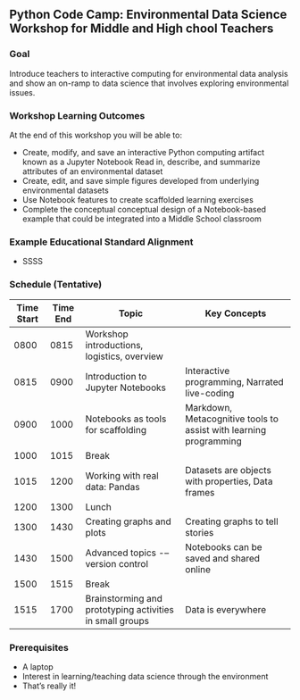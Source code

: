 ## Python Code Camp: Environmental Data Science Workshop for Middle and High chool Teachers

### Goal 
Introduce teachers to interactive computing for environmental data analysis and show an on-ramp to data science that involves exploring environmental issues.

### Workshop Learning Outcomes
At the end of this workshop you will be able to:
* Create, modify, and save an interactive Python computing artifact known as a Jupyter Notebook
Read in, describe, and summarize attributes of an environmental dataset
* Create, edit, and save simple figures developed from underlying environmental datasets
* Use Notebook features to create scaffolded learning exercises
* Complete the conceptual conceptual design of a Notebook-based example that could be integrated into a Middle School classroom

### Example Educational Standard Alignment
* SSSS

### Schedule (Tentative)

| Time Start  | Time End  | Topic | Key Concepts | 
| ---------- | ---------- |  --------------- | -------------------- |
| 0800  | 0815  | Workshop introductions, logistics, overview | | 
| 0815  | 0900  | Introduction to Jupyter Notebooks | Interactive programming, Narrated live-coding |
| 0900  | 1000  | Notebooks as tools for scaffolding | Markdown, Metacognitive tools to assist with learning programming |
| 1000  | 1015  | Break | |
| 1015  | 1200  | Working with real data: Pandas | Datasets are objects with properties, Data frames |
| 1200  | 1300  | Lunch | |
| 1300  | 1430  | Creating graphs and plots | Creating graphs to tell stories |
| 1430  | 1500  | Advanced topics -– version control | Notebooks can be saved and shared online |
| 1500  | 1515  | Break | |
| 1515  | 1700  | Brainstorming and prototyping activities in small groups | Data is everywhere |

### Prerequisites
* A laptop
* Interest in learning/teaching data science through the environment
* That’s really it!



